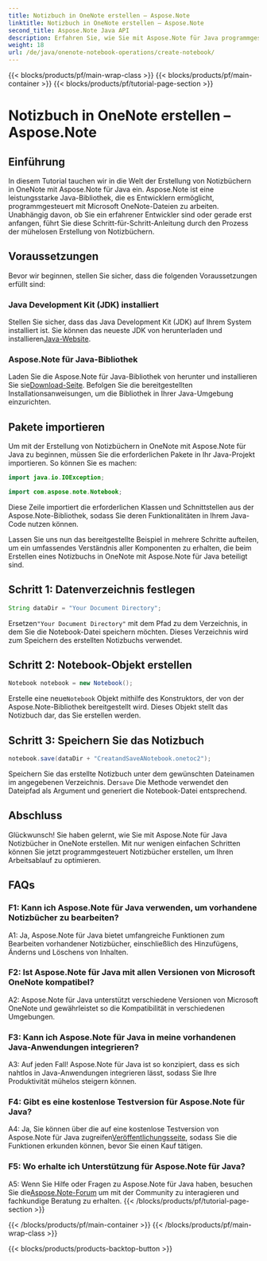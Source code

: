```yaml
---
title: Notizbuch in OneNote erstellen – Aspose.Note
linktitle: Notizbuch in OneNote erstellen – Aspose.Note
second_title: Aspose.Note Java API
description: Erfahren Sie, wie Sie mit Aspose.Note für Java programmgesteuert Notizbücher in OneNote erstellen. Optimieren Sie Ihren Arbeitsablauf mit dieser Schritt-für-Schritt-Anleitung.
weight: 18
url: /de/java/onenote-notebook-operations/create-notebook/
---
```


{{< blocks/products/pf/main-wrap-class >}}
{{< blocks/products/pf/main-container >}}
{{< blocks/products/pf/tutorial-page-section >}}

# Notizbuch in OneNote erstellen – Aspose.Note

## Einführung

In diesem Tutorial tauchen wir in die Welt der Erstellung von Notizbüchern in OneNote mit Aspose.Note für Java ein. Aspose.Note ist eine leistungsstarke Java-Bibliothek, die es Entwicklern ermöglicht, programmgesteuert mit Microsoft OneNote-Dateien zu arbeiten. Unabhängig davon, ob Sie ein erfahrener Entwickler sind oder gerade erst anfangen, führt Sie diese Schritt-für-Schritt-Anleitung durch den Prozess der mühelosen Erstellung von Notizbüchern.

## Voraussetzungen

Bevor wir beginnen, stellen Sie sicher, dass die folgenden Voraussetzungen erfüllt sind:

### Java Development Kit (JDK) installiert

Stellen Sie sicher, dass das Java Development Kit (JDK) auf Ihrem System installiert ist. Sie können das neueste JDK von herunterladen und installieren[Java-Website](https://www.oracle.com/java/technologies/javase-jdk15-downloads.html).

### Aspose.Note für Java-Bibliothek

 Laden Sie die Aspose.Note für Java-Bibliothek von herunter und installieren Sie sie[Download-Seite](https://releases.aspose.com/note/java/). Befolgen Sie die bereitgestellten Installationsanweisungen, um die Bibliothek in Ihrer Java-Umgebung einzurichten.

## Pakete importieren

Um mit der Erstellung von Notizbüchern in OneNote mit Aspose.Note für Java zu beginnen, müssen Sie die erforderlichen Pakete in Ihr Java-Projekt importieren. So können Sie es machen:

```java
import java.io.IOException;

import com.aspose.note.Notebook;
```

Diese Zeile importiert die erforderlichen Klassen und Schnittstellen aus der Aspose.Note-Bibliothek, sodass Sie deren Funktionalitäten in Ihrem Java-Code nutzen können.

Lassen Sie uns nun das bereitgestellte Beispiel in mehrere Schritte aufteilen, um ein umfassendes Verständnis aller Komponenten zu erhalten, die beim Erstellen eines Notizbuchs in OneNote mit Aspose.Note für Java beteiligt sind.

## Schritt 1: Datenverzeichnis festlegen

```java
String dataDir = "Your Document Directory";
```

 Ersetzen`"Your Document Directory"` mit dem Pfad zu dem Verzeichnis, in dem Sie die Notebook-Datei speichern möchten. Dieses Verzeichnis wird zum Speichern des erstellten Notizbuchs verwendet.

## Schritt 2: Notebook-Objekt erstellen

```java
Notebook notebook = new Notebook();
```

 Erstelle eine neue`Notebook` Objekt mithilfe des Konstruktors, der von der Aspose.Note-Bibliothek bereitgestellt wird. Dieses Objekt stellt das Notizbuch dar, das Sie erstellen werden.

## Schritt 3: Speichern Sie das Notizbuch

```java
notebook.save(dataDir + "CreatandSaveANotebook.onetoc2");
```

 Speichern Sie das erstellte Notizbuch unter dem gewünschten Dateinamen im angegebenen Verzeichnis. Der`save` Die Methode verwendet den Dateipfad als Argument und generiert die Notebook-Datei entsprechend.

## Abschluss

Glückwunsch! Sie haben gelernt, wie Sie mit Aspose.Note für Java Notizbücher in OneNote erstellen. Mit nur wenigen einfachen Schritten können Sie jetzt programmgesteuert Notizbücher erstellen, um Ihren Arbeitsablauf zu optimieren.

## FAQs

### F1: Kann ich Aspose.Note für Java verwenden, um vorhandene Notizbücher zu bearbeiten?

A1: Ja, Aspose.Note für Java bietet umfangreiche Funktionen zum Bearbeiten vorhandener Notizbücher, einschließlich des Hinzufügens, Änderns und Löschens von Inhalten.

### F2: Ist Aspose.Note für Java mit allen Versionen von Microsoft OneNote kompatibel?

A2: Aspose.Note für Java unterstützt verschiedene Versionen von Microsoft OneNote und gewährleistet so die Kompatibilität in verschiedenen Umgebungen.

### F3: Kann ich Aspose.Note für Java in meine vorhandenen Java-Anwendungen integrieren?

A3: Auf jeden Fall! Aspose.Note für Java ist so konzipiert, dass es sich nahtlos in Java-Anwendungen integrieren lässt, sodass Sie Ihre Produktivität mühelos steigern können.

### F4: Gibt es eine kostenlose Testversion für Aspose.Note für Java?

 A4: Ja, Sie können über die auf eine kostenlose Testversion von Aspose.Note für Java zugreifen[Veröffentlichungsseite](https://releases.aspose.com/), sodass Sie die Funktionen erkunden können, bevor Sie einen Kauf tätigen.

### F5: Wo erhalte ich Unterstützung für Aspose.Note für Java?

 A5: Wenn Sie Hilfe oder Fragen zu Aspose.Note für Java haben, besuchen Sie die[Aspose.Note-Forum](https://forum.aspose.com/c/note/28) um mit der Community zu interagieren und fachkundige Beratung zu erhalten.
{{< /blocks/products/pf/tutorial-page-section >}}

{{< /blocks/products/pf/main-container >}}
{{< /blocks/products/pf/main-wrap-class >}}

{{< blocks/products/products-backtop-button >}}
